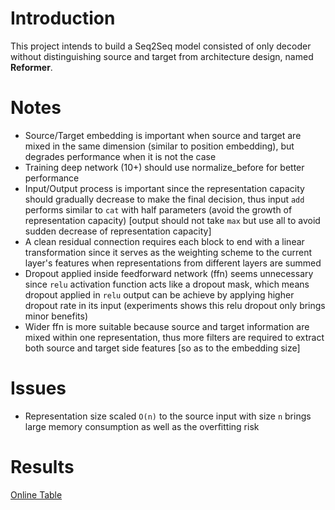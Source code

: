 # Introduction

This project intends to build a Seq2Seq model consisted of only decoder without distinguishing source and target from architecture design, named **Reformer**.

# Notes
- Source/Target embedding is important when source and target are mixed in the same dimension (similar to position embedding), but degrades performance when it is not the case
- Training deep network (10+) should use normalize_before for better performance
- Input/Output process is important since the representation capacity should gradually decrease to make the final decision, thus input `add` performs similar to `cat` with half parameters (avoid the growth of representation capacity) [output should not take `max` but use all to avoid sudden decrease of representation capacity]
- A clean residual connection requires each block to end with a linear transformation since it serves as the weighting scheme to the current layer's features when representations from different layers are summed
- Dropout applied inside feedforward network (ffn) seems unnecessary since `relu` activation function acts like a dropout mask, which means dropout applied in `relu` output can be achieve by applying higher dropout rate in its input (experiments shows this relu dropout only brings minor benefits)
- Wider ffn is more suitable because source and target information are mixed within one representation, thus more filters are required to extract both source and target side features [so as to the embedding size]

# Issues
- Representation size scaled `O(n)` to the source input with size `n` brings large memory consumption as well as the overfitting risk 

# Results
[Online Table](https://shimo.im/sheet/vJf7CYUYlEIWd6fw/e7EN6)

